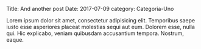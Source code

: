 Title: And another post 
Date: 2017-07-09
category: Categoria-Uno

Lorem ipsum dolor sit amet, consectetur adipisicing elit. Temporibus saepe iusto esse asperiores placeat molestias sequi aut eum. Dolorem esse, nulla qui. Hic explicabo, veniam quibusdam accusantium tempora. Nostrum, eaque.